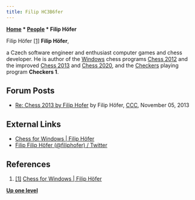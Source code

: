 ```yaml
---
title: Filip HC3B6fer
---
```

**[Home](Home "Home") * [People](People "People") * Filip Höfer**

[](https://www.filiphofer.com/en/) Filip Höfer <a id="cite-note-1" href="#cite-ref-1">[1]</a>
**Filip Höfer**,

a Czech software engineer and enthusiast computer games and chess developer. He is author of the [Windows](Windows "Windows") chess programs [Chess 2012](Chess_2020#2012 "Chess 2020")
and the improved [Chess 2013](Chess_2020#2013 "Chess 2020") and [Chess 2020](Chess_2020 "Chess 2020"), and the [Checkers](Checkers "Checkers") playing program **Checkers 1**.

## Forum Posts

- [Re: Chess 2013 by Filip Hofer](http://www.talkchess.com/forum/viewtopic.php?t=49458&start=2) by Filip Höfer, [CCC](CCC "CCC"), November 05, 2013

## External Links

- [Chess for Windows | Filip Höfer](https://www.filiphofer.com/en/)
- [Filip Filip Höfer (@filiphofer) / Twitter](https://twitter.com/filiphofer)

## References

1. <a id="cite-ref-1" href="#cite-note-1">[1]</a> [Chess for Windows | Filip Höfer](https://www.filiphofer.com/en/)

**[Up one level](People "People")**

